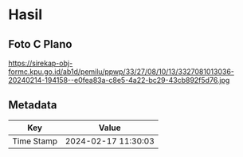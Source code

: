 # Hasil

## Foto C Plano

https://sirekap-obj-formc.kpu.go.id/ab1d/pemilu/ppwp/33/27/08/10/13/3327081013036-20240214-194158--e0fea83a-c8e5-4a22-bc29-43cb892f5d76.jpg


## Metadata

| Key        | Value               |
| ---------- | ------------------- |
| Time Stamp | 2024-02-17 11:30:03 |



